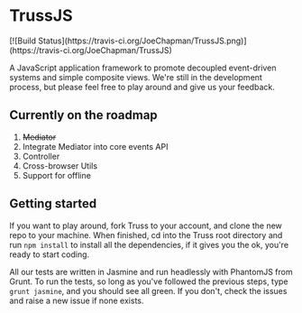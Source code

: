<h1>TrussJS</h1> [![Build Status](https://travis-ci.org/JoeChapman/TrussJS.png)](https://travis-ci.org/JoeChapman/TrussJS)

<p>A JavaScript application framework to promote decoupled event-driven systems and simple composite views. We're still in the development process, but please feel free to play around and give us your feedback.</p>

<h2>Currently on the roadmap</h2>

<ol>
	<li><del>Mediator</del></li>
	<li>Integrate Mediator into core events API</li>
	<li>Controller</li>
	<li>Cross-browser Utils</li>
	<li>Support for offline</li>
</ol>

<h2>Getting started</h2>

<p>If you want to play around, fork Truss to your account, and clone the new repo to your machine. When finished, cd into the Truss root directory and run <code>npm install</code> to install all the dependencies, if it gives you the ok, you're ready to start coding.</p>
<p>All our tests are written in Jasmine and run headlessly with PhantomJS from Grunt. To run the tests, so long as you've followed the previous steps, type <code>grunt jasmine</code>, and you should see all green. If you don't, check the issues and raise a new issue if none exists.</p>

